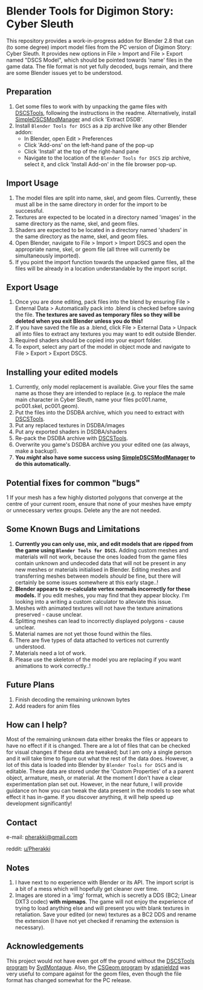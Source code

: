 # Blender Tools for Digimon Story: Cyber Sleuth
This repository provides a work-in-progress addon for Blender 2.8 that can (to some degree) import model files from the PC version of Digimon Story: Cyber Sleuth. It provides new options in File > Import and File > Export named "DSCS Model", which should be pointed towards 'name' files in the game data. The file format is not yet fully decoded, bugs remain, and there are some Blender issues yet to be understood.

## Preparation
1. Get some files to work with by unpacking the game files with [DSCSTools](https://github.com/SydMontague/DSCSTools), following the instructions in the readme. Alternatively, install [SimpleDSCSModManager](https://github.com/Pherakki/SimpleDSCSModManager) and click 'Extract DSDB'.
2. Install `Blender Tools for DSCS` as a zip archive like any other Blender addon:
    * In Blender, open Edit > Preferences
    * Click 'Add-ons' on the left-hand pane of the pop-up
    * Click 'Install' at the top of the right-hand pane
    * Navigate to the location of the `Blender Tools for DSCS` zip archive, select it, and click 'Install Add-on' in the file browser pop-up.

## Import Usage
1. The model files are split into name, skel, and geom files. Currently, these must all be in the same directory in order for the import to be successful.
2. Textures are expected to be located in a directory named 'images' in the same directory as the name, skel, and geom files.
3. Shaders are expected to be located in a directory named 'shaders' in the same directory as the name, skel, and geom files.
4. Open Blender, navigate to File > Import > Import DSCS and open the appropriate name, skel, or geom file (all three will currently be simultaneously imported).
5. If you point the import function towards the unpacked game files, all the files will be already in a location understandable by the import script.

## Export Usage
1. Once you are done editing, pack files into the blend by ensuring File > External Data > Automatically pack into .blend is checked before saving the file. **The textures are saved as temporary files so they will be deleted when you exit Blender unless you do this!**
2. If you have saved the file as a .blend, click File > External Data > Unpack all into files to extract any textures you may want to edit outside Blender.
3. Required shaders should be copied into your export folder.
4. To export, select any part of the model in object mode and navigate to File > Export > Export DSCS.

## Installing your edited models
1. Currently, only model replacement is available. Give your files the same name as those they are intended to replace (e.g. to replace the male main character in Cyber Sleuth, name your files pc001.name, pc001.skel, pc001.geom).
2. Put the files into the DSDBA archive, which you need to extract with [DSCSTools](https://github.com/SydMontague/DSCSTools).
3. Put any replaced textures in DSDBA/images
4. Put any exported shaders in DSDBA/shaders
5. Re-pack the DSDBA archive with [DSCSTools](https://github.com/SydMontague/DSCSTools).
6. Overwrite you game's DSDBA archive you your edited one (as always, make a backup!).
7. **You *might* also have some success using [SimpleDSCSModManager](https://github.com/Pherakki/SimpleDSCSModManager) to do this automatically.**

## Potential fixes for common "bugs"
1 If your mesh has a few highly distorted polygons that converge at the centre of your current room, ensure that none of your meshes have empty or unnecessary vertex groups. Delete any the are not needed.

## Some Known Bugs and Limitations
1. **Currently you can only use, mix, and edit models that are ripped from the game using `Blender Tools for DSCS`.** Adding custom meshes and materials will not work, because the ones loaded from the game files contain unknown and undecoded data that will not be present in any new meshes or materials initialised in Blender. Editing meshes and transferring meshes between models *should* be fine, but there will certainly be some issues somewhere at this early stage..!
2. **Blender appears to re-calculate vertex normals incorrectly for these models.** If you edit meshes, you may find that they appear blocky. I'm looking into a writing a custom calculator to alleviate this issue.
3. Meshes with animated textures will not have the texture animations preserved - cause unclear.
4. Splitting meshes can lead to incorrectly displayed polygons - cause unclear.
3. Material names are not yet those found within the files.
4. There are five types of data attached to vertices not currently understood.
5. Materials need a lot of work.
6. Please use the skeleton of the model you are replacing if you want animations to work correctly..!

## Future Plans
1. Finish decoding the remaining unknown bytes
2. Add readers for anim files

## How can I help?
Most of the remaining unknown data either breaks the files or appears to have no effect if it is changed. There are a lot of files that can be checked for visual changes if these data are tweaked; but I am only a single person and it will take time to figure out what the rest of the data does. However, a lot of this data is loaded into Blender by `Blender Tools for DSCS` and is editable. These data are stored under the 'Custom Properties' of a a parent object, armature, mesh, or material. At the moment I don't have a clear experimentation plan set out. However, in the near future, I will provide guidance on how you can tweak the data present in the models to see what effect it has in-game. If you discover anything, it will help speed up development significantly!

## Contact
e-mail: pherakki@gmail.com

reddit: [u/Pherakki](https://www.reddit.com/user/Pherakki)

## Notes
1. I have next to no experience with Blender or its API. The import script is a bit of a mess which will hopefully get cleaner over time.
2. Images are stored in a 'img' format, which is secretly a DDS (BC2; Linear DXT3 codec) **with mipmaps**. The game will not enjoy the experience of trying to load anything else and will present you with blank textures in retaliation. Save your edited (or new) textures as a BC2 DDS and rename the extension (I have not yet checked if renaming the extension is necessary).

## Acknowledgements
This project would not have even got off the ground without the [DSCSTools program](https://github.com/SydMontague/DSCSTools) by [SydMontague](https://github.com/SydMontague). Also, the [CSGeom program](https://github.com/xdanieldzd/CSGeom) by [xdanieldzd](https://github.com/xdanieldzd) was very useful to compare against for the geom files, even though the file format has changed somewhat for the PC release.
